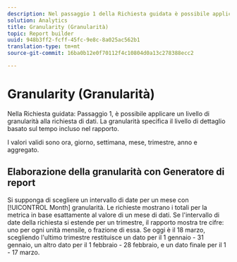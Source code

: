 ```yaml
---
description: Nel passaggio 1 della Richiesta guidata è possibile applicare un livello di granularità alla richiesta di dati. La granularità specifica il livello di dettaglio basato sul tempo incluso nel rapporto.
solution: Analytics
title: Granularity (Granularità)
topic: Report builder
uuid: 948b3ff2-fcff-45fc-9e8c-8a025ac562b1
translation-type: tm+mt
source-git-commit: 16ba0b12e0f70112f4c10804d0a13c278388ecc2

---
```



# Granularity (Granularità)

Nella Richiesta guidata: Passaggio 1, è possibile applicare un livello di granularità alla richiesta di dati. La granularità specifica il livello di dettaglio basato sul tempo incluso nel rapporto.

I valori validi sono ora, giorno, settimana, mese, trimestre, anno e aggregato.

## Elaborazione della granularità con Generatore di report

Si supponga di scegliere un intervallo di date per un mese con [!UICONTROL Month] granularità. Le richieste mostrano i totali per la metrica in base esattamente al valore di un mese di dati. Se l'intervallo di date della richiesta si estende per un trimestre, il rapporto mostra tre cifre: uno per ogni unità mensile, o frazione di essa. Se oggi è il 18 marzo, scegliendo l'ultimo trimestre restituisce un dato per il 1 gennaio - 31 gennaio, un altro dato per il 1 febbraio - 28 febbraio, e un dato finale per il 1 - 17 marzo.
